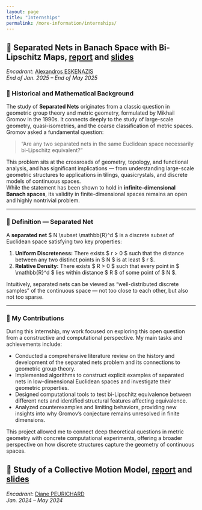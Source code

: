 ```yaml
---
layout: page
title: "Internships"
permalink: /more-information/internships/
---
```


<script type="text/javascript"
  id="MathJax-script"
  async
  src="https://cdn.jsdelivr.net/npm/mathjax@3/es5/tex-mml-chtml.js">
</script>

## 🧪 Separated Nets in Banach Space with Bi-Lipschitz Maps, [report](../interships/StageM1/rapport_M1.pdf) and [slides](../interships/StageM1/diapo_M1.pdf)

_Encadrant_: [Alexandros ESKENAZIS](https://www.alexandroseskenazis.com/)  
*End of Jan. 2025 – End of May 2025*

### 📜 Historical and Mathematical Background

The study of **Separated Nets** originates from a classic question in geometric group theory and metric geometry, formulated by Mikhail Gromov in the 1990s. It connects deeply to the study of large-scale geometry, quasi-isometries, and the coarse classification of metric spaces.  
Gromov asked a fundamental question:

> “Are any two separated nets in the same Euclidean space necessarily bi-Lipschitz equivalent?”

This problem sits at the crossroads of geometry, topology, and functional analysis, and has significant implications — from understanding large-scale geometric structures to applications in tilings, quasicrystals, and discrete models of continuous spaces.  
While the statement has been shown to hold in **infinite-dimensional Banach spaces**, its validity in finite-dimensional spaces remains an open and highly nontrivial problem.

---

### 🧮 Definition — Separated Net

A **separated net** $ N \subset \mathbb{R}^d $ is a discrete subset of Euclidean space satisfying two key properties:

1. **Uniform Discreteness:** There exists $ r > 0 $ such that the distance between any two distinct points in $ N $ is at least $ r $.  
2. **Relative Density:** There exists $ R > 0 $ such that every point in $ \mathbb{R}^d $ lies within distance $ R $ of some point of $ N $.

Intuitively, separated nets can be viewed as “well-distributed discrete samples” of the continuous space — not too close to each other, but also not too sparse.

---

### 🔬 My Contributions

During this internship, my work focused on exploring this open question from a constructive and computational perspective. My main tasks and achievements include:

- Conducted a comprehensive literature review on the history and development of the separated nets problem and its connections to geometric group theory.  
- Implemented algorithms to construct explicit examples of separated nets in low-dimensional Euclidean spaces and investigate their geometric properties.  
- Designed computational tools to test bi-Lipschitz equivalence between different nets and identified structural features affecting equivalence.  
- Analyzed counterexamples and limiting behaviors, providing new insights into why Gromov’s conjecture remains unresolved in finite dimensions.

This project allowed me to connect deep theoretical questions in metric geometry with concrete computational experiments, offering a broader perspective on how discrete structures capture the geometry of continuous spaces.

## 🤖 Study of a Collective Motion Model, [report](path/to/report.pdf) and [slides](path/to/slides.pdf)

_Encadrant_: [Diane PEURICHARD](mailto:someone@example.com)  
*Jan. 2024 – May 2024*
